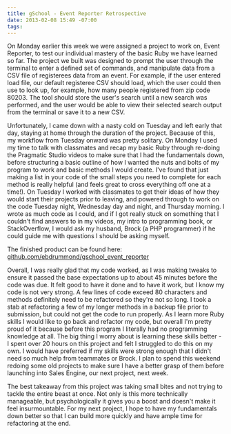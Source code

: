 ```yaml
---
title: gSchool - Event Reporter Retrospective
date: 2013-02-08 15:49 -07:00
tags:
---
```


On Monday earlier this week we were assigned a project to work on, Event Reporter, to test our individual mastery of the basic Ruby we have learned so far.  The project we built was designed to prompt the user through the terminal to enter a defined set of commands, and manipulate data from a CSV file of registerees data from an event.  For example, if the user entered load file, our default registeree CSV should load, which the user could then use to look up, for example, how many people registered from zip code 80203.  The tool should store the user's search until a new search was performed, and the user would be able to view their selected search output from the terminal or save it to a new CSV.

Unfortunately, I came down with a nasty cold on Tuesday and left early that day, staying at home through the duration of the project.  Because of this, my workflow from Tuesday onward was pretty solitary.  On Monday I used my time to talk with classmates and recap my basic Ruby through re-doing the Pragmatic Studio videos to make sure that I had the fundamentals down, before structuring a basic outline of how I wanted the nuts and bolts of my program to work and basic methods I would create.  I've found that just making a list in your code of the small steps you need to complete for each method is really helpful (and feels great to cross everything off one at a time!).  On Tuesday I worked with classmates to get their ideas of how they would start their projects prior to leaving, and powered through to work on the code Tuesday night, Wednesday day and night, and Thursday morning.  I wrote as much code as I could, and if I got really stuck on something that I couldn't find answers to in my videos, my intro to programming book, or StackOverflow, I would ask my husband, Brock (a PHP programmer) if he could guide me with questions I should be asking myself.

The finished product can be found here: <a href = "github.com/ebdrummond/gschool_event_reporter"> github.com/ebdrummond/gschool_event_reporter</a>

Overall, I was really glad that my code worked, as I was making tweaks to ensure it passed the base expectations up to about 45 minutes before the code was due.  It felt good to have it done and to have it work, but I know my code is not very strong.  A few lines of code exceed 80 characters and methods definitely need to be refactored so they're not so long.  I took a stab at refactoring a few of my longer methods in a backup file prior to submission, but could not get the code to run properly.  As I learn more Ruby skills I would like to go back and refactor my code, but overall I'm pretty proud of it because before this program I literally had no programming knowledge at all.  The big thing I worry about is learning these skills better - I spent over 20 hours on this project and felt I struggled to do this on my own.  I would have preferred if my skills were strong enough that I didn't need so much help from teammates or Brock.  I plan to spend this weekend redoing some old projects to make sure I have a better grasp of them before launching into Sales Engine, our next project, next week.

The best takeaway from this project was taking small bites and not trying to tackle the entire beast at once.  Not only is this more technically manageable, but psychologically it gives you a boost and doesn't make it feel insurmountable.  For my next project, I hope to have my fundamentals down better so that I can build more quickly and have ample time for refactoring at the end.